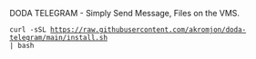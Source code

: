 DODA TELEGRAM - Simply Send Message, Files on the VMS.

<code>curl -sSL https://raw.githubusercontent.com/akromjon/doda-telegram/main/install.sh | bash
</code>
